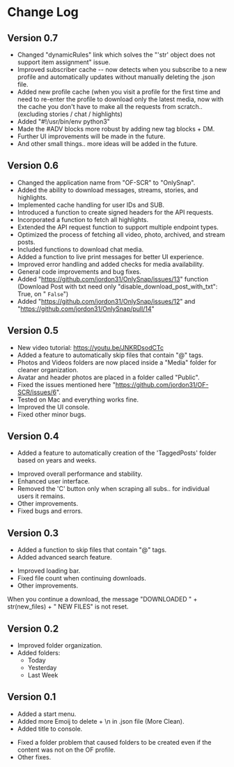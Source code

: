 # Change Log

## Version 0.7

- Changed "dynamicRules" link which solves the "'str' object does not support item assignment" issue.
- Improved subscriber cache -- now detects when you subscribe to a new profile and automatically updates without manually deleting the .json file.
- Added new profile cache (when you visit a profile for the first time and need to re-enter the profile to download only the latest media, now with the cache you don't have to make all the requests from scratch.. (excluding stories / chat / highlights)
- Added "#!/usr/bin/env python3"
- Made the #ADV blocks more robust by adding new tag blocks + DM.
- Further UI improvements will be made in the future.
- And other small things.. more ideas will be added in the future.

## Version 0.6

+ Changed the application name from "OF-SCR" to "OnlySnap".
+ Added the ability to download messages, streams, stories, and highlights.
+ Implemented cache handling for user IDs and SUB.
+ Introduced a function to create signed headers for the API requests.
+ Incorporated a function to fetch all highlights.
+ Extended the API request function to support multiple endpoint types.
+ Optimized the process of fetching all video, photo, archived, and stream posts.
+ Included functions to download chat media.
+ Added a function to live print messages for better UI experience.
+ Improved error handling and added checks for media availability.
+ General code improvements and bug fixes.
+ Added "https://github.com/jordon31/OnlySnap/issues/13" function (Download Post with txt need only "disable_download_post_with_txt": True, on " `False`")
+ Added "https://github.com/jordon31/OnlySnap/issues/12" and "https://github.com/jordon31/OnlySnap/pull/14"

## Version 0.5

+ New video tutorial: https://youtu.be/JNKRDsodCTc
+ Added a feature to automatically skip files that contain "@" tags.
+ Photos and Videos folders are now placed inside a "Media" folder for cleaner organization.
+ Avatar and header photos are placed in a folder called "Public".
+ Fixed the issues mentioned here "https://github.com/jordon31/OF-SCR/issues/6".
+ Tested on Mac and everything works fine.
+ Improved the UI console.
+ Fixed other minor bugs.

## Version 0.4

+ Added a feature to automatically creation of the 'TaggedPosts' folder based on years and weeks.
* Improved overall performance and stability.
* Enhanced user interface.
* Removed the 'C' button only when scraping all subs.. for individual users it remains.
* Other improvements.
* Fixed bugs and errors.

## Version 0.3

+ Added a function to skip files that contain "@" tags.
+ Added advanced search feature.
* Improved loading bar.
* Fixed file count when continuing downloads.
* Other improvements.

When you continue a download, the message "DOWNLOADED " + str(new_files) + " NEW FILES" is not reset.

## Version 0.2

+ Improved folder organization.
+ Added folders:
    - Today
    - Yesterday
    - Last Week

## Version 0.1

+ Added a start menu.
+ Added more Emoij to delete + \n in .json file (More Clean).
+ Added title to console.
* Fixed a folder problem that caused folders to be created even if the content was not on the OF profile.
* Other fixes.
